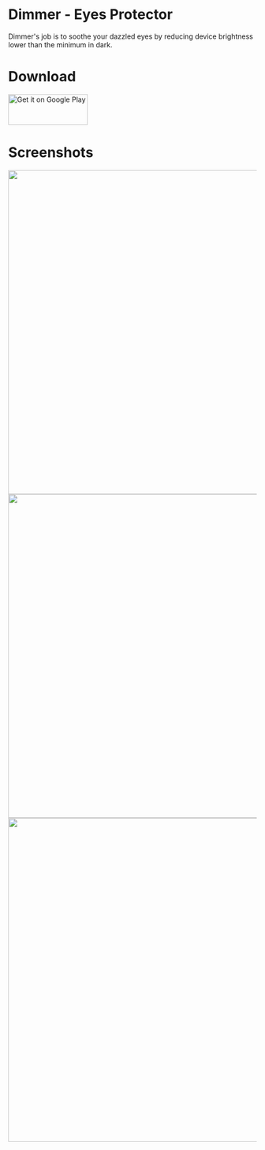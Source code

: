 # Dimmer - Eyes Protector
Dimmer's job is to soothe your dazzled eyes by reducing device brightness lower than the minimum in dark.

# Download
<a href='https://play.google.com/store/apps/details?id=com.appyware.dimmer&utm_source=global_co&utm_medium=prtnr&utm_content=Mar2515&utm_campaign=PartBadge&pcampaignid=MKT-Other-global-all-co-prtnr-py-PartBadge-Mar2515-1'><img alt='Get it on Google Play' src='https://play.google.com/intl/en_us/badges/images/generic/en_badge_web_generic.png' width="161" height="62"/></a>

# Screenshots

<a><img alt='' src='https://lh3.googleusercontent.com/eROfyE2m14zjOcqp27Y72f3Aa8FVUVmxysNj9Z5-BffLB7evJw5vcQKKdlexWFFAy3Q=h900' width="587" height="657"/></a>
<a><img alt='' src='https://lh3.googleusercontent.com/CSHfCS4rUGRmLNwKBra-hiBCKVuFt6NV2WAN2cZ6Ooz_sqVBWjIt8UbTNmOI08BQhTpb=h900-rw' width="587" height="657"/></a>
<a><img alt='' src='https://lh3.googleusercontent.com/cS-460wMEEkB421q0TauiVweVn0N9F8LKzeP-1XfsZovEwojqbHkemhXKLl8oGH98AE=h900-rw' width="587" height="657"/></a>
